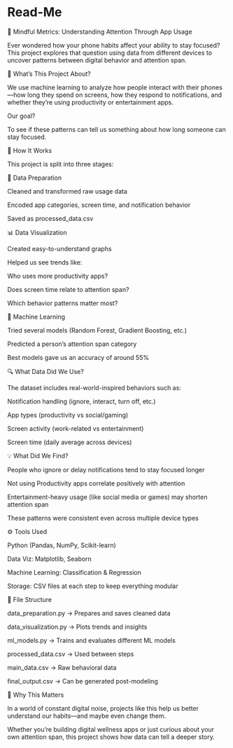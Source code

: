 # Read-Me

🌱 Mindful Metrics: Understanding Attention Through App Usage

Ever wondered how your phone habits affect your ability to stay focused?
This project explores that question using data from different devices to uncover patterns between digital behavior and attention span.



📌 What’s This Project About?

We use machine learning to analyze how people interact with their phones—how long they spend on screens, how they respond to notifications, and whether they’re using productivity or entertainment apps.



Our goal?

To see if these patterns can tell us something about how long someone can stay focused.



🔄 How It Works

This project is split into three stages:


🔧 Data Preparation

Cleaned and transformed raw usage data

Encoded app categories, screen time, and notification behavior

Saved as processed_data.csv


📊 Data Visualization

Created easy-to-understand graphs

Helped us see trends like:

Who uses more productivity apps?

Does screen time relate to attention span?

Which behavior patterns matter most?


🤖 Machine Learning

Tried several models (Random Forest, Gradient Boosting, etc.)

Predicted a person’s attention span category

Best models gave us an accuracy of around 55%



🔍 What Data Did We Use?

The dataset includes real-world-inspired behaviors such as:

Notification handling (ignore, interact, turn off, etc.)

App types (productivity vs social/gaming)

Screen activity (work-related vs entertainment)

Screen time (daily average across devices)



💡 What Did We Find?

People who ignore or delay notifications tend to stay focused longer

Not using Productivity apps correlate positively with attention

Entertainment-heavy usage (like social media or games) may shorten attention span

These patterns were consistent even across multiple device types



⚙️ Tools Used

Python (Pandas, NumPy, Scikit-learn)

Data Viz: Matplotlib, Seaborn

Machine Learning: Classification & Regression

Storage: CSV files at each step to keep everything modular



📁 File Structure

data_preparation.py → Prepares and saves cleaned data

data_visualization.py → Plots trends and insights

ml_models.py → Trains and evaluates different ML models

processed_data.csv → Used between steps

main_data.csv → Raw behavioral data

final_output.csv → Can be generated post-modeling



🚀 Why This Matters

In a world of constant digital noise, projects like this help us better understand our habits—and maybe even change them.

Whether you’re building digital wellness apps or just curious about your own attention span, this project shows how data can tell a deeper story.
